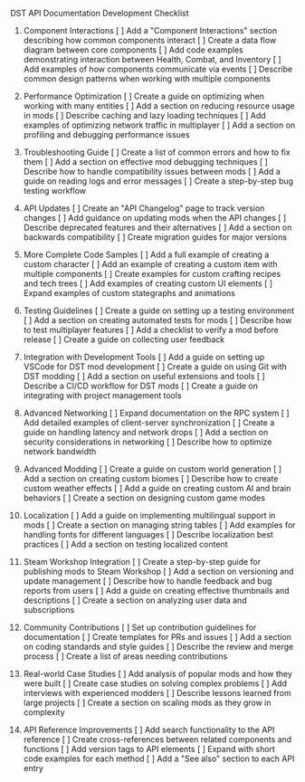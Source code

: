 DST API Documentation Development Checklist
1. Component Interactions
[ ] Add a "Component Interactions" section describing how common components interact
[ ] Create a data flow diagram between core components
[ ] Add code examples demonstrating interaction between Health, Combat, and Inventory
[ ] Add examples of how components communicate via events
[ ] Describe common design patterns when working with multiple components

2. Performance Optimization
[ ] Create a guide on optimizing when working with many entities
[ ] Add a section on reducing resource usage in mods
[ ] Describe caching and lazy loading techniques
[ ] Add examples of optimizing network traffic in multiplayer
[ ] Add a section on profiling and debugging performance issues

3. Troubleshooting Guide
[ ] Create a list of common errors and how to fix them
[ ] Add a section on effective mod debugging techniques
[ ] Describe how to handle compatibility issues between mods
[ ] Add a guide on reading logs and error messages
[ ] Create a step-by-step bug testing workflow

4. API Updates
[ ] Create an "API Changelog" page to track version changes
[ ] Add guidance on updating mods when the API changes
[ ] Describe deprecated features and their alternatives
[ ] Add a section on backwards compatibility
[ ] Create migration guides for major versions

5. More Complete Code Samples
[ ] Add a full example of creating a custom character
[ ] Add an example of creating a custom item with multiple components
[ ] Create examples for custom crafting recipes and tech trees
[ ] Add examples of creating custom UI elements
[ ] Expand examples of custom stategraphs and animations

6. Testing Guidelines
[ ] Create a guide on setting up a testing environment
[ ] Add a section on creating automated tests for mods
[ ] Describe how to test multiplayer features
[ ] Add a checklist to verify a mod before release
[ ] Create a guide on collecting user feedback

7. Integration with Development Tools
[ ] Add a guide on setting up VSCode for DST mod development
[ ] Create a guide on using Git with DST modding
[ ] Add a section on useful extensions and tools
[ ] Describe a CI/CD workflow for DST mods
[ ] Create a guide on integrating with project management tools

8. Advanced Networking
[ ] Expand documentation on the RPC system
[ ] Add detailed examples of client-server synchronization
[ ] Create a guide on handling latency and network drops
[ ] Add a section on security considerations in networking
[ ] Describe how to optimize network bandwidth

9. Advanced Modding
[ ] Create a guide on custom world generation
[ ] Add a section on creating custom biomes
[ ] Describe how to create custom weather effects
[ ] Add a guide on creating custom AI and brain behaviors
[ ] Create a section on designing custom game modes

10. Localization
[ ] Add a guide on implementing multilingual support in mods
[ ] Create a section on managing string tables
[ ] Add examples for handling fonts for different languages
[ ] Describe localization best practices
[ ] Add a section on testing localized content

11. Steam Workshop Integration
[ ] Create a step-by-step guide for publishing mods to Steam Workshop
[ ] Add a section on versioning and update management
[ ] Describe how to handle feedback and bug reports from users
[ ] Add a guide on creating effective thumbnails and descriptions
[ ] Create a section on analyzing user data and subscriptions

12. Community Contributions
[ ] Set up contribution guidelines for documentation
[ ] Create templates for PRs and issues
[ ] Add a section on coding standards and style guides
[ ] Describe the review and merge process
[ ] Create a list of areas needing contributions

13. Real-world Case Studies
[ ] Add analysis of popular mods and how they were built
[ ] Create case studies on solving complex problems
[ ] Add interviews with experienced modders
[ ] Describe lessons learned from large projects
[ ] Create a section on scaling mods as they grow in complexity

14. API Reference Improvements
[ ] Add search functionality to the API reference
[ ] Create cross-references between related components and functions
[ ] Add version tags to API elements
[ ] Expand with short code examples for each method
[ ] Add a "See also" section to each API entry